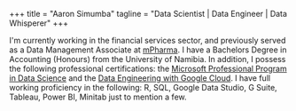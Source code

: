 +++
title = "Aaron Simumba"
tagline = "Data Scientist | Data Engineer | Data Whisperer"
+++


I'm currently working in the financial services sector, and previously served as a Data Management Associate at [mPharma](https://mpharma.com/). I have a Bachelors Degree in Accounting (Honours) from the University of Namibia. In addition, I possess the following professional certifications: the [Microsoft Professional Program in Data Science](https://academy.microsoft.com/en-us/certificates/1C73C694-ED41-43BA-9B97-1F87E7FC2290) and the [Data Engineering with Google Cloud](https://www.coursera.org/account/accomplishments/specialization/certificate/WEM4BTHMEC5V). I have full working proficiency in the following: R, SQL, Google Data Studio, G Suite, Tableau, Power BI, Minitab just to mention a few.